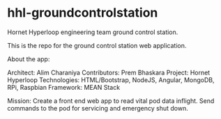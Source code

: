 # hhl-groundcontrolstation
Hornet Hyperloop engineering team ground control station.

This is the repo for the ground control station web application. 

About the app:

Architect: Alim Charaniya
Contributors: Prem Bhaskara 
Project: Hornet Hyperloop
Technologies: HTML/Bootstrap, NodeJS, Angular, MongoDB, RPi, Raspbian 
Framework: MEAN Stack


Mission: Create a front end web app to read vital pod data inflight. Send commands to the pod for servicing and emergency shut down.
